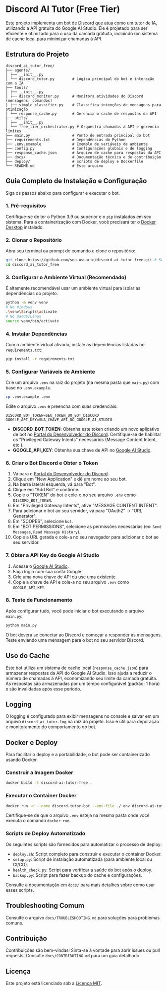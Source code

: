 # Discord AI Tutor (Free Tier)

Este projeto implementa um bot de Discord que atua como um tutor de IA, utilizando a API gratuita do Google AI Studio. Ele é projetado para ser eficiente e otimizado para o uso da camada gratuita, incluindo um sistema de cache local para minimizar chamadas à API.

## Estrutura do Projeto

```
discord_ai_tutor_free/
├── agents/
│ ├── __init__.py
│ └── discord_tutor.py        # Lógica principal do bot e interação com a IA
├── tools/
│ ├── __init__.py
│ ├── discord_monitor.py      # Monitora atividades do Discord (mensagens, comandos)
│ ├── simple_classifier.py    # Classifica intenções de mensagens para otimização
│ └── response_cache.py       # Gerencia o cache de respostas da API
├── utils/
│ ├── __init__.py
│ └── free_tier_orchestrator.py # Orquestra chamadas à API e gerencia limites
├── main.py                   # Ponto de entrada principal do bot
├── requirements.txt          # Dependências do Python
├── .env.example              # Exemplo de variáveis de ambiente
├── config.py                 # Configurações globais e de logging
├── response_cache.json       # Arquivo de cache para respostas da API
├── docs/                     # Documentação técnica e de contribuição
├── deploy/                   # Scripts de deploy e Dockerfile
└── README.md                 # Este arquivo
```

## Guia Completo de Instalação e Configuração

Siga os passos abaixo para configurar e executar o bot.

### 1. Pré-requisitos

Certifique-se de ter o Python 3.9 ou superior e o `pip` instalados em seu sistema. Para a containerização com Docker, você precisará ter o [Docker Desktop](https://www.docker.com/products/docker-desktop/) instalado.

### 2. Clonar o Repositório

Abra seu terminal ou prompt de comando e clone o repositório:

```bash
git clone https://github.com/seu-usuario/discord-ai-tutor-free.git # Substitua pela URL do seu repositório
cd discord_ai_tutor_free
```

### 3. Configurar o Ambiente Virtual (Recomendado)

É altamente recomendável usar um ambiente virtual para isolar as dependências do projeto.

```bash
python -m venv venv
# No Windows
.\venv\Scripts\activate
# No macOS/Linux
source venv/bin/activate
```

### 4. Instalar Dependências

Com o ambiente virtual ativado, instale as dependências listadas no `requirements.txt`:

```bash
pip install -r requirements.txt
```

### 5. Configurar Variáveis de Ambiente

Crie um arquivo `.env` na raiz do projeto (na mesma pasta que `main.py`) com base no `.env.example`.

```bash
cp .env.example .env
```

Edite o arquivo `.env` e preencha com suas credenciais:

```
DISCORD_BOT_TOKEN=SEU_TOKEN_DO_BOT_DISCORD
GOOGLE_API_KEY=SUA_CHAVE_API_DO_GOOGLE_AI_STUDIO
```

- **DISCORD_BOT_TOKEN**: Obtenha este token criando um novo aplicativo de bot no [Portal do Desenvolvedor do Discord](https://discord.com/developers/applications). Certifique-se de habilitar os "Privileged Gateway Intents" necessários (Message Content Intent, etc.).
- **GOOGLE_API_KEY**: Obtenha sua chave de API no [Google AI Studio](https://aistudio.google.com/app/apikey).

### 6. Criar o Bot Discord e Obter o Token

1. Vá para o [Portal do Desenvolvedor do Discord](https://discord.com/developers/applications).
2. Clique em "New Application" e dê um nome ao seu bot.
3. Na barra lateral esquerda, vá para "Bot".
4. Clique em "Add Bot" e confirme.
5. Copie o "TOKEN" do bot e cole-o no seu arquivo `.env` como `DISCORD_BOT_TOKEN`.
6. Em "Privileged Gateway Intents", ative "MESSAGE CONTENT INTENT".
7. Para adicionar o bot ao seu servidor, vá para "OAuth2" -> "URL Generator".
8. Em "SCOPES", selecione `bot`.
9. Em "BOT PERMISSIONS", selecione as permissões necessárias (ex: `Send Messages`, `Read Message History`).
10. Copie a URL gerada e cole-a no seu navegador para adicionar o bot ao seu servidor.

### 7. Obter a API Key do Google AI Studio

1. Acesse o [Google AI Studio](https://aistudio.google.com/app/apikey).
2. Faça login com sua conta Google.
3. Crie uma nova chave de API ou use uma existente.
4. Copie a chave de API e cole-a no seu arquivo `.env` como `GOOGLE_API_KEY`.

### 8. Teste de Funcionamento

Após configurar tudo, você pode iniciar o bot executando o arquivo `main.py`:

```bash
python main.py
```

O bot deverá se conectar ao Discord e começar a responder às mensagens. Teste enviando uma mensagem para o bot no seu servidor Discord.

## Uso do Cache

Este bot utiliza um sistema de cache local (`response_cache.json`) para armazenar respostas da API do Google AI Studio. Isso ajuda a reduzir o número de chamadas à API, economizando seu limite da camada gratuita. As respostas são armazenadas por um tempo configurável (padrão: 1 hora) e são invalidadas após esse período.

## Logging

O logging é configurado para exibir mensagens no console e salvar em um arquivo `discord_ai_tutor.log` na raiz do projeto. Isso é útil para depuração e monitoramento do comportamento do bot.

## Docker e Deploy

Para facilitar o deploy e a portabilidade, o bot pode ser containerizado usando Docker.

### Construir a Imagem Docker

```bash
docker build -t discord-ai-tutor-free .
```

### Executar o Container Docker

```bash
docker run -d --name discord-tutor-bot --env-file ./.env discord-ai-tutor-free
```

Certifique-se de que o arquivo `.env` esteja na mesma pasta onde você executa o comando `docker run`.

### Scripts de Deploy Automatizado

Os seguintes scripts são fornecidos para automatizar o processo de deploy:

- `deploy.sh`: Script completo para construir e executar o container Docker.
- `setup.py`: Script de instalação automatizada (para ambiente local ou CI/CD).
- `health_check.py`: Script para verificar a saúde do bot após o deploy.
- `backup.py`: Script para fazer backup do cache e configurações.

Consulte a documentação em `docs/` para mais detalhes sobre como usar esses scripts.

## Troubleshooting Comum

Consulte o arquivo `docs/TROUBLESHOOTING.md` para soluções para problemas comuns.

## Contribuição

Contribuições são bem-vindas! Sinta-se à vontade para abrir issues ou pull requests. Consulte `docs/CONTRIBUTING.md` para um guia detalhado.

## Licença

Este projeto está licenciado sob a [Licença MIT](LICENSE).
